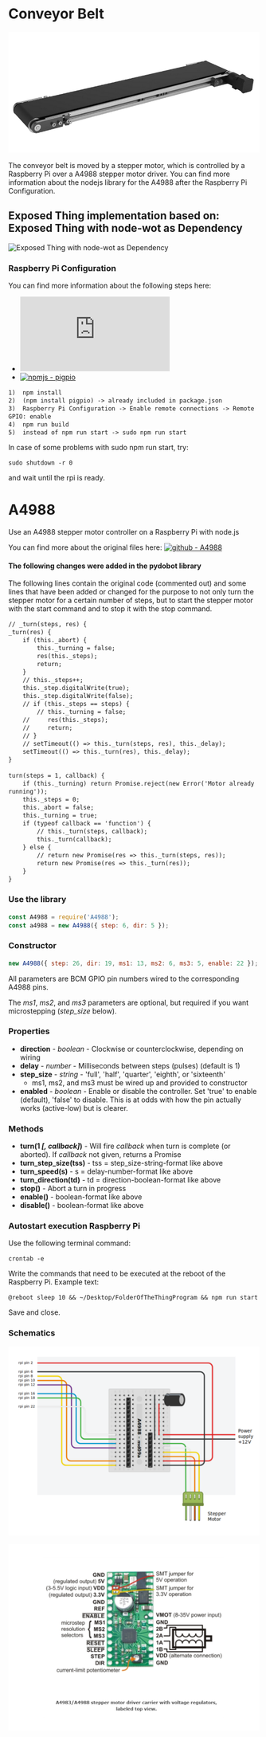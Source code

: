 # Conveyor Belt

![ConveyorBelt](Images/ConveyorBelt.png)

The conveyor belt is moved by a stepper motor, which is controlled by a Raspberry Pi over a A4988 stepper motor driver. You can find more information about the nodejs library for the A4988 after the Raspberry Pi Configuration. 

## Exposed Thing implementation based on: Exposed Thing with node-wot as Dependency
![Exposed Thing with node-wot as Dependency](https://github.com/eclipse/thingweb.node-wot/tree/master/examples/templates/exposed-thing)

### Raspberry Pi Configuration

You can find more information about the following steps here:  
* [![gpiozero - remote_gpio](https://gpiozero.readthedocs.io/en/stable/remote_gpio.html)](https://gpiozero.readthedocs.io/en/stable/remote_gpio.html)   
* [![npmjs - pigpio](https://www.npmjs.com/package/pigpio)](https://www.npmjs.com/package/pigpio)

```
1)  npm install
2)  (npm install pigpio) -> already included in package.json
3)  Raspberry Pi Configuration -> Enable remote connections -> Remote GPIO: enable
4)  npm run build
5)  instead of npm run start -> sudo npm run start
```
In case of some problems with sudo npm run start, try:
```
sudo shutdown -r 0 
```
and wait until the rpi is ready. 


# A4988
Use an A4988 stepper motor controller on a Raspberry Pi with node.js

You can find more about the original files here:
[![github - A4988](https://github.com/echicken/A4988)](https://github.com/echicken/A4988)

#### The following changes were added in the pydobot library

The following lines contain the original code (commented out) and some lines that have been added or changed for the purpose to not only turn the stepper motor for a certain number of steps, but to start the stepper motor with the start command and to stop it with the stop command.

    // _turn(steps, res) {
    _turn(res) {
        if (this._abort) {
            this._turning = false;
            res(this._steps);
            return;
        }
        // this._steps++;
        this._step.digitalWrite(true);
        this._step.digitalWrite(false);
        // if (this._steps == steps) {
            // this._turning = false;
        //     res(this._steps);
        //     return;
        // }
        // setTimeout(() => this._turn(steps, res), this._delay);
        setTimeout(() => this._turn(res), this._delay);
    }

    turn(steps = 1, callback) {
        if (this._turning) return Promise.reject(new Error('Motor already running'));
        this._steps = 0;
        this._abort = false;
        this._turning = true;
        if (typeof callback == 'function') {
            // this._turn(steps, callback);
            this._turn(callback);
        } else {
            // return new Promise(res => this._turn(steps, res));
            return new Promise(res => this._turn(res));
        }
    }

### Use the library

```javascript
const A4988 = require('A4988');
const a4988 = new A4988({ step: 6, dir: 5 });
```

### Constructor

```javascript
new A4988({ step: 26, dir: 19, ms1: 13, ms2: 6, ms3: 5, enable: 22 }); // ms1, ms2, ms3, and enable are optional
```

All parameters are BCM GPIO pin numbers wired to the corresponding A4988 pins.

The _ms1_, _ms2_, and _ms3_ parameters are optional, but required if you want microstepping (_step_size_ below).

### Properties

* **direction** - _boolean_ - Clockwise or counterclockwise, depending on wiring
* **delay** - _number_ - Milliseconds between steps (pulses) (default is 1)
* **step_size** - _string_ - 'full', 'half', 'quarter', 'eighth', or 'sixteenth'
    * ms1, ms2, and ms3 must be wired up and provided to constructor
* **enabled** - _boolean_ - Enable or disable the controller. Set 'true' to enable (default), 'false' to disable. This is at odds with how the pin actually works (active-low) but is clearer.

### Methods

* **turn(1 _[, callback]_)** - Will fire _callback_ when turn is complete (or aborted).  If _callback_ not given, returns a Promise
* **turn_step_size(tss)** - tss = step_size-string-format like above
* **turn_speed(s)** - s = delay-number-format like above
* **turn_direction(td)** - td = direction-boolean-format like above
* **stop()** - Abort a turn in progress
* **enable()** - boolean-format like above
* **disable()** - boolean-format like above

### Autostart execution Raspberry Pi

Use the following terminal command:
```
crontab -e
```
Write the commands that need to be executed at the reboot of the Raspberry Pi.
Example text:

```
@reboot sleep 10 && ~/Desktop/FolderOfTheThingProgram && npm run start
```
Save and close.

### Schematics

![wiring](Schematics/Schematics_Stepper_Motor.png)

![A4988](Schematics/A4988_Stepper_Motor_Driver.png)






